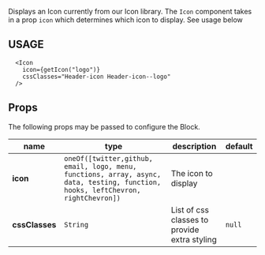Displays an Icon currently from our Icon library.
The `Icon` component takes in a prop `icon` which determines which icon to display.
See usage below

## USAGE

```
  <Icon
    icon={getIcon("logo")}
    cssClasses="Header-icon Header-icon--logo"
  />
```

## Props

The following props may be passed to configure the Block.

| name           | type                            | description                                      | default |
| ---------------| ------------------------------- | ------------------------------------------------ | ------- |
| **icon**       | `oneOf([twitter,github, email, logo, menu, functions, array, async, data, testing, function, hooks, leftChevron, rightChevron])` | The icon to display                         |   |
| **cssClasses** | `String`                    | List of css classes to provide extra styling | `null`  |